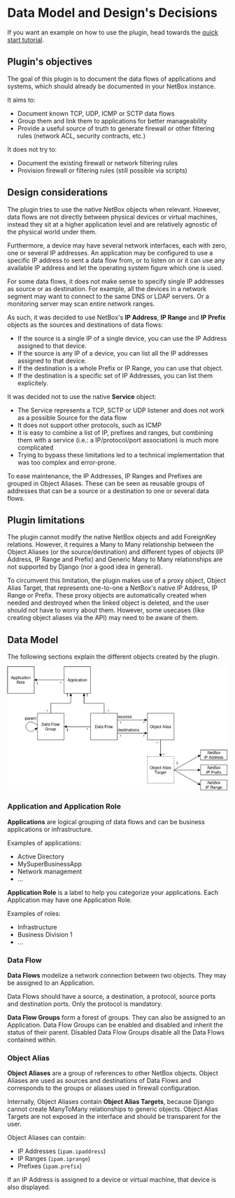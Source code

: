 # Data Model and Design's Decisions

If you want an example on how to use the plugin, head towards the [quick start tutorial](quick-start.md).

## Plugin's objectives

The goal of this plugin is to document the data flows of applications and systems, which should already be documented in your NetBox instance.

It aims to:

* Document known TCP, UDP, ICMP or SCTP data flows
* Group them and link them to applications for better manageability
* Provide a useful source of truth to generate firewall or other filtering rules (network ACL, security contracts, etc.)

It does not try to:

* Document the existing firewall or network filtering rules
* Provision firewall or filtering rules (still possible via scripts)

## Design considerations

The plugin tries to use the native NetBox objects when relevant. However, data flows are not directly between physical devices or virtual machines, instead they sit at a higher application level and are relatively agnostic of the physical world under them.

Furthermore, a device may have several network interfaces, each with zero, one or several IP addresses. An application may be configured to use a specific IP address to sent a data flow from, or to listen on or it can use any available IP address and let the operating system figure which one is used.

For some data flows, it does not make sense to specify single IP addresses as source or as destination. For example, all the devices in a network segment may want to connect to the same DNS or LDAP servers. Or a monitoring server may scan entire network ranges.

As such, it was decided to use NetBox's **IP Address**, **IP Range** and **IP Prefix** objects as the sources and destinations of data flows:

* If the source is a single IP of a single device, you can use the IP Address assigned to that device.
* If the source is any IP of a device, you can list all the IP addresses assigned to that device.
* If the destination is a whole Prefix or IP Range, you can use that object.
* If the destination is a specific set of IP Addresses, you can list them explicitely.

It was decided not to use the native **Service** object:

* The Service represents a TCP, SCTP or UDP listener and does not work as a possible Source for the data flow
* It does not support other protocols, such as ICMP
* It is easy to combine a list of IP, prefixes and ranges, but combining them with a service (i.e.: a IP/protocol/port association) is much more complicated 
* Trying to bypass these limitations led to a technical implementation that was too complex and error-prone.

To ease maintenance, the IP Addresses, IP Ranges and Prefixes are grouped in Object Aliases. These can be seen as reusable groups of addresses that can be a source or a destination to one or several data flows.


## Plugin limitations

The plugin cannot modify the native NetBox objects and add ForeignKey relations. However, it requires a Many to Many relationship between the Object Aliases (or the source/destination) and different types of objects (IP Address, IP Range and Prefix) and Generic Many to Many relationships are not supported by Django (nor a good idea in general).

To circumvent this limitation, the plugin makes use of a proxy object, Object Alias Target, that represents one-to-one a NetBox's native IP Address, IP Range or Prefix. These proxy objects are automatically created when needed and destroyed when the linked object is deleted, and the user should not have to worry about them. However, some usecases (like creating object aliases via the API) may need to be aware of them.


## Data Model

The following sections explain the different objects created by the plugin.

![Data model of NetBox Data Flows](media/data-model.png)

### Application and Application Role

**Applications** are logical grouping of data flows and can be business
applications or infrastructure.

Examples of applications:

* Active Directory
* MySuperBusinessApp
* Network management
* ...
  
**Application Role** is a label to help you categorize your applications.
Each Application may have one Application Role.

Examples of roles:

* Infrastructure
* Business Division 1
* ...

### Data Flow

**Data Flows** modelize a network connection between two objects. They may be assigned to an Application.

Data Flows should have a source, a destination, a protocol, source ports and destination ports. Only the protocol is mandatory. 

**Data Flow Groups** form a forest of groups. They can also be assigned to an Application. Data Flow Groups can be enabled and disabled and inherit the status of their parent. Disabled Data Flow Groups disable all the Data Flows contained within.

### Object Alias

**Object Aliases** are a group of references to other NetBox objects. Object Aliases are used as sources and destinations of Data Flows and corresponds to the groups or aliases used in firewall configuration.

Internally, Object Aliases contain **Object Alias Targets**, because Django cannot create ManyToMany relationships to generic objects. Object Alias Targets are not exposed in the interface and should be transparent for the user.

Object Aliases can contain:

* IP Addresses (`ipam.ipaddress`)
* IP Ranges (`ipam.iprange`)
* Prefixes (`ipam.prefix`)

If an IP Address is assigned to a device or virtual machine, that device is
also displayed.
